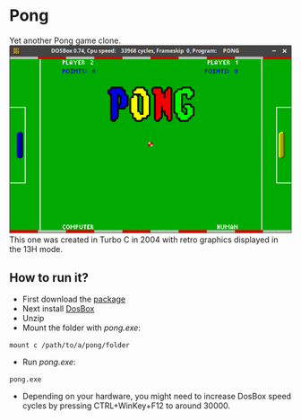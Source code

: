 # Pong

Yet another Pong game clone.
![pong](https://raw.githubusercontent.com/cepa/pong/master/Pong.png)
This one was created in Turbo C in 2004 with retro graphics displayed in the 13H mode.

## How to run it?
* First download the [package](https://github.com/cepa/pong/archive/master.zip)
* Next install [DosBox](https://www.dosbox.com/)
* Unzip
* Mount the folder with _pong.exe_:
~~~
mount c /path/to/a/pong/folder
~~~
* Run _pong.exe_:
~~~
pong.exe
~~~
* Depending on your hardware, you might need to increase DosBox speed cycles by
pressing CTRL+WinKey+F12 to around 30000.
